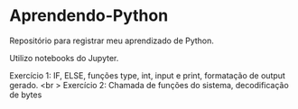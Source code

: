 # Aprendendo-Python

Repositório para registrar meu aprendizado de Python.

Utilizo notebooks do Jupyter.

Exercício 1: IF, ELSE, funções type, int, input e print, formatação de output gerado. <br \>
Exercício 2: Chamada de funções do sistema, decodificação de bytes
